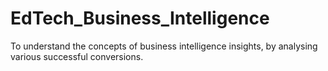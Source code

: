 # EdTech_Business_Intelligence
To understand the concepts of business intelligence insights, by analysing various successful conversions. 
